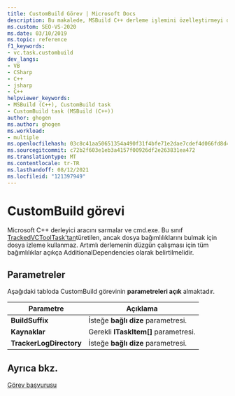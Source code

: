 ```yaml
---
title: CustomBuild Görev | Microsoft Docs
description: Bu makalede, MSBuild C++ derleme işlemini özelleştirmeyi desteklemek için MSBuild custombuild görevi açıklanmıştır.
ms.custom: SEO-VS-2020
ms.date: 03/10/2019
ms.topic: reference
f1_keywords:
- vc.task.custombuild
dev_langs:
- VB
- CSharp
- C++
- jsharp
- C++
helpviewer_keywords:
- MSBuild (C++), CustomBuild task
- CustomBuild task (MSBuild (C++))
author: ghogen
ms.author: ghogen
ms.workload:
- multiple
ms.openlocfilehash: 03c8c41aa50651354a490f31f4bfe71e2dae7cdef4d066fd8d45edb8e742e757
ms.sourcegitcommit: c72b2f603e1eb3a4157f00926df2e263831ea472
ms.translationtype: MT
ms.contentlocale: tr-TR
ms.lasthandoff: 08/12/2021
ms.locfileid: "121397949"
---
```

# <a name="custombuild-task"></a>CustomBuild görevi

Microsoft C++ derleyici aracını sarmalar ve cmd.exe. Bu sınıf [TrackedVCToolTask'tan](../msbuild/trackedvctooltask-base-class.md)türetilen, ancak dosya bağımlılıklarını bulmak için dosya izleme kullanmaz. Artımlı derlemenin düzgün çalışması için tüm bağımlılıklar açıkça AdditionalDependencies olarak belirtilmelidir.

## <a name="parameters"></a>Parametreler

Aşağıdaki tabloda CustomBuild görevinin **parametreleri açık** almaktadır.

|Parametre|Açıklama|
|---------------|-----------------|
|**BuildSuffix**|İsteğe **bağlı dize** parametresi.|
|**Kaynaklar**|Gerekli **ITaskItem[]** parametresi.|
|**TrackerLogDirectory**|İsteğe **bağlı dize** parametresi.|

## <a name="see-also"></a>Ayrıca bkz.

[Görev başvurusu](../msbuild/msbuild-task-reference.md)
